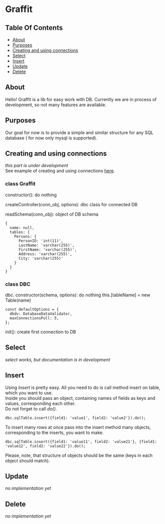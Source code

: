 # Graffit #  
## Table Of Contents ##
- [About](#about)  
- [Purposes](#purposes)
- [Creating and using connections](#creating-and-using-connections)  
- [Select](#select)  
- [Insert](#insert)  
- [Update](#update)  
- [Delete](#delete)  
## About ##
Hello! Graffit is a lib for easy work with DB. Currently we are in process of development, so not many features are available.  

## Purposes ##
Our goal for now is to provide a simple and similar structure for any SQL database ( for now only mysql is supported).

## Creating and using connections ##  
*this part is under development*  
See example of creating and using connections [here](example.js).
### class Graffit ###

constructor(): do nothing

createController(conn_obj, options): dbc class for connected DB

readSchema(conn_obj): object of DB schema

```
{
  name: null,
  tables: {
    Persons: {
      PersonID: 'int(11)',
      LastName: 'varchar(255)',
      FirstName: 'varchar(255)',
      Address: 'varchar(255)',
      City: 'varchar(255)'
    }
  }
}
```

### class DBC ###

dbc.
constructor(schema, options): do nothing
this.[tableName] = new Table(name)


```
const defaultOptions = {
  dbdv: DatabaseDataValidator,
  maxConnectionsPull: 5,
};
```

init(): create first connection to DB
## Select ##
*select works, but documentation is in development*
## Insert ##
Using *Insert* is pretty easy. All you need to do is call method insert on table, which you want to use.  
Inside you should pass an object, containing names of fields as keys and values, corresponding each other.  
Do not forget to call *do()*.
```
dbc.sqlTable.insert({field1: 'value1', field2: 'value2'}).do();
```
To insert many rows at once pass into the insert method many objects, corresponding to the inserts, you want to make.  
```
dbc.sqlTable.insert({field1: 'value11', field2: 'value21'}, {field1: 'value12', field2: 'value22'}).do();
```
Please, note, that structure of objects should be the same (keys in each object should match).
## Update ##
*no implementation yet*
## Delete ##
*no implementation yet*

